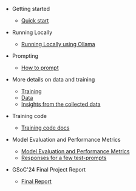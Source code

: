 
- Getting started

  - [Quick start](quickstart.md)

- Running Locally

  - [Running Locally using Ollama](running-locally.md)

- Prompting

  - [How to prompt](how-to-prompt.md)

- More details on data and training

  - [Training](training.md)
  - [Data](data.md)
  - [Insights from the collected data](insights.md)

- Training code

  - [Training code docs](training-code.md)

- Model Evaluation and Performance Metrics

  - [Model Evaluation and Performance Metrics](eval.md)
  - [Responses for a few test-prompts](test.md)

- GSoC'24 Final Project Report

  - [Final Report](report.md)
